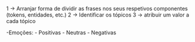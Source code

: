 1 -> Arranjar forma de dividir as frases nos seus respetivos componentes (tokens, entidades, etc.)
2 -> Identificar os tópicos
3 -> atribuir um valor a cada tópico

-Emoções:
	- Positivas
	- Neutras
	- Negativas
  
 
